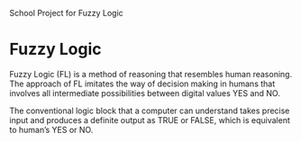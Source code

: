 School Project for Fuzzy Logic

# Fuzzy Logic
Fuzzy Logic (FL) is a method of reasoning that resembles human reasoning. The approach of FL imitates the way of decision making in humans that involves all intermediate possibilities between digital values YES and NO.

The conventional logic block that a computer can understand takes precise input and produces a definite output as TRUE or FALSE, which is equivalent to human’s YES or NO.
